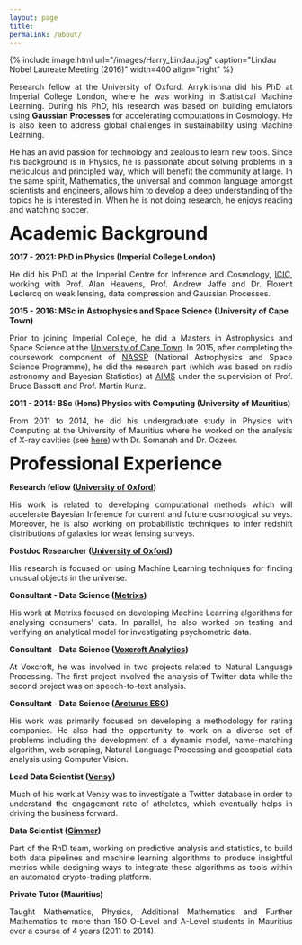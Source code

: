 ```yaml
---
layout: page
title:
permalink: /about/
---
```


<style>
blockquote {
    display: block;
    margin-top: 1em;
    margin-bottom: 1em;
    margin-left: 100px;
    margin-right: 0px;
}
</style>

{% include image.html url="/images/Harry_Lindau.jpg" caption="Lindau Nobel Laureate Meeting (2016)" width=400 align="right" %}

<!-- {% include image.html url="/images/A_Mootoovaloo.jpg" caption="" width=400 align="right" %} -->

<!-- <img src="/images/A_Mootoovaloo.jpg" align="right" width = "400" style = "margin-left: 10px; margin-bottom: 10px"/> -->

<p align="justify"> Research fellow at the University of Oxford. Arrykrishna did his PhD at Imperial College London, where he was working in Statistical Machine Learning. During his PhD, his research was based on building emulators using <b>Gaussian Processes</b> for accelerating computations in Cosmology. He is also keen to address global challenges in sustainability using Machine Learning.</p>

<p align="justify">He has an avid passion for technology and zealous to learn new tools. Since his background is in Physics, he is passionate about solving problems in a meticulous and principled way, which will benefit the community at large. In the same spirit, Mathematics, the universal and common language amongst scientists and engineers, allows him to develop a deep understanding of the topics he is interested in. When he is not doing research, he enjoys reading and watching soccer.</p>


<p><b><font size="6">Academic Background</font></b></p>

<p><b>2017 - 2021: PhD in Physics (Imperial College London)</b></p>
<p align="justify"> He did his PhD at the Imperial Centre for Inference and Cosmology, <a href="https://www.imperial.ac.uk/astrophysics/centre-for-inference-and-cosmology/">ICIC</a>, working with Prof. Alan Heavens, Prof. Andrew Jaffe and Dr. Florent Leclercq on weak lensing, data compression and Gaussian Processes.</p>

<p><b>2015 - 2016: MSc in Astrophysics and Space Science (University of Cape Town)</b></p>
<p align="justify"> Prior to joining Imperial College, he did a Masters in Astrophysics and Space Science at the <a href="https://www.uct.ac.za/">University of Cape Town</a>. In 2015, after completing the coursework component of <a href="https://www.star.ac.za/">NASSP</a> (National Astrophysics and Space Science Programme), he did the research part (which was based on radio astronomy and Bayesian Statistics) at <a href="https://www.aims.ac.za/">AIMS</a> under the supervision of Prof. Bruce Bassett and Prof. Martin Kunz.</p>

<p><b>2011 - 2014: BSc (Hons) Physics with Computing (University of Mauritius)</b></p>
<p align="justify"> From 2011 to 2014, he did his undergraduate study in Physics with Computing at the University of Mauritius where he worked on the analysis of X-ray cavities (see <a href="https://harry45.github.io/blog/2016/10/A-Brief-Overview-Of-My-Undergraduate-Project">here</a>) with Dr. Somanah and Dr. Oozeer.</p>

<p><b><font size="6">Professional Experience</font></b></p>

<p><b>Research fellow (<a href="https://www.ox.ac.uk/">University of Oxford</a>)</b></p>
<p align="justify">His work is related to developing computational methods which will accelerate Bayesian Inference for current and future cosmological surveys. Moreover, he is also working on probabilistic techniques to infer redshift distributions of galaxies for weak lensing surveys.</p>

<p><b>Postdoc Researcher (<a href="https://www.ox.ac.uk/">University of Oxford</a>)</b></p>
<p align="justify">His research is focused on using Machine Learning techniques for finding unusual objects in the universe.</p>

<p><b>Consultant - Data Science (<a href="https://metrixs.net/">Metrixs</a>)</b></p>
<p align="justify">His work at Metrixs focused on developing Machine Learning algorithms for analysing consumers' data. In parallel, he also worked on testing and verifying an analytical model for investigating psychometric data.</p>

<p><b>Consultant - Data Science (<a href="https://www.voxcroft.com/">Voxcroft Analytics</a>)</b></p>
<p align="justify">At Voxcroft, he was involved in two projects related to Natural Language Processing. The first project involved the analysis of Twitter data while the second project was on speech-to-text analysis.</p>

<p><b>Consultant - Data Science (<a href="https://www.arcturus.io/">Arcturus ESG</a>)</b></p>
<p align="justify">His work was primarily focused on developing a methodology for rating companies. He also had the opportunity to work on a diverse set of problems including the development of a dynamic model, name-matching algorithm, web scraping, Natural Language Processing and geospatial data analysis using Computer Vision.</p>

<p><b>Lead Data Scientist (<a href="https://vensy.co.uk/">Vensy</a>)</b></p>
<p align="justify">Much of his work at Vensy was to investigate a Twitter database in order to understand the engagement rate of atheletes, which eventually helps in driving the business forward.</p>

<p><b>Data Scientist (<a href="https://gimmer.com/">Gimmer</a>)</b></p>
<p align="justify">Part of the RnD team, working on predictive analysis and statistics, to build both data pipelines and machine learning algorithms to produce insightful metrics while designing ways to integrate these algorithms as tools within an automated crypto-trading platform.</p>

<p><b>Private Tutor (Mauritius)</b></p>
<p align="justify">Taught Mathematics, Physics, Additional Mathematics and Further Mathematics to more than 150 O-Level and A-Level students in Mauritius over a course of 4 years (2011 to 2014).</p>
